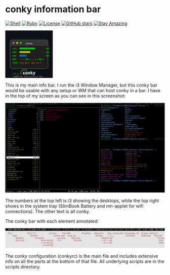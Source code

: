 # conky information bar

[![Shell](https://img.shields.io/badge/Shell-4EAA25?style=flat&logo=gnu-bash&logoColor=white)](https://www.gnu.org/software/bash/)
[![Ruby](https://img.shields.io/badge/Ruby-CC342D?style=flat&logo=ruby&logoColor=white)](https://www.ruby-lang.org/)
[![License](https://img.shields.io/badge/License-Public%20Domain-brightgreen.svg)](https://unlicense.org/)
[![GitHub stars](https://img.shields.io/github/stars/isene/conky.svg)](https://github.com/isene/conky/stargazers)
[![Stay Amazing](https://img.shields.io/badge/Stay-Amazing-blue.svg)](https://isene.org)

<img src="img/conky_logo.svg" align="left" width="150" height="150">
<br clear="left"/>

This is my main info bar. I run the i3 Window Manager, but this conky bar
would be usable with any setup or WM that can host conky in a bar. I have in
the top of my screen as you can see in this screenshot:

<a href="/img/LinuxPorn.png" target="_blank"><img src="/img/LinuxPorn.png" /></a>

The numbers at the top left is i3 showing the desktops, while the
top right shows in the system tray (SlimBook Battery and nm-applet for wifi
connections). The other text is all conky.

The conky bar with each element annotated:

<a href="/img/conky-annotated.png" target="_blank"><img src="/img/conky-annotated.png" /></a>

The conky configuration (conkyrc) is the main file and includes extensive info
on all the parts at the bottom of that file. All underlying scripts are in the
scripts directory.

